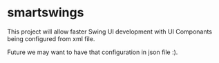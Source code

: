 # smartswings

This project will allow faster Swing UI development with UI Componants being configured from xml file.

Future we may want to have that configuration in json file :).
